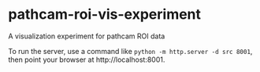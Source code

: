 # pathcam-roi-vis-experiment
A visualization experiment for pathcam ROI data

To run the server, use a command like `python -m http.server -d src 8001`, then
point your browser at http://localhost:8001.
